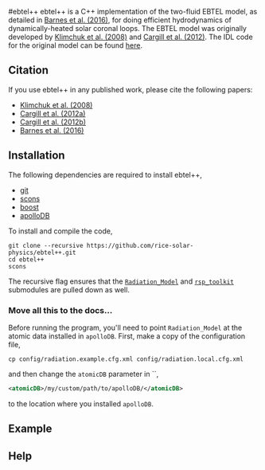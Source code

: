 #ebtel++
ebtel++ is a C++ implementation of the two-fluid EBTEL model, as detailed in [Barnes et al. (2016)](http://adsabs.harvard.edu/abs/2016arXiv160804776B), for doing efficient hydrodynamics of dynamically-heated solar coronal loops. The EBTEL model was originally developed by [Klimchuk et al. (2008)](http://adsabs.harvard.edu/abs/2008ApJ...682.1351K) and [Cargill et al. (2012)](http://adsabs.harvard.edu/abs/2012ApJ...752..161C). The IDL code for the original model can be found [here](https://github.com/rice-solar-physics/EBTEL).

## Citation
If you use ebtel++ in any published work, please cite the following papers:

* [Klimchuk et al. (2008)](http://adsabs.harvard.edu/abs/2008ApJ...682.1351K)
* [Cargill et al. (2012a)](http://adsabs.harvard.edu/abs/2012ApJ...752..161C)
* [Cargill et al. (2012b)](http://adsabs.harvard.edu/abs/2012ApJ...758....5C)
* [Barnes et al. (2016)](http://adsabs.harvard.edu/abs/2016arXiv160804776B)

## Installation
The following dependencies are required to install ebtel++,

* [git](#)
* [scons](#)
* [boost](#)
* [apolloDB](#)

To install and compile the code,
```Shell
git clone --recursive https://github.com/rice-solar-physics/ebtel++.git
cd ebtel++
scons
```
The recursive flag ensures that the [`Radiation_Model`]() and [`rsp_toolkit`]() submodules are pulled down as well.

### Move all this to the docs...

Before running the program, you'll need to point `Radiation_Model` at the atomic data installed in `apolloDB`. First, make a copy of the configuration file,
```Shell
cp config/radiation.example.cfg.xml config/radiation.local.cfg.xml
```
and then change the `atomicDB` parameter in ``,
```XML
<atomicDB>/my/custom/path/to/apolloDB/</atomicDB>
```
to the location where you installed `apolloDB`.

## Example

## Help
